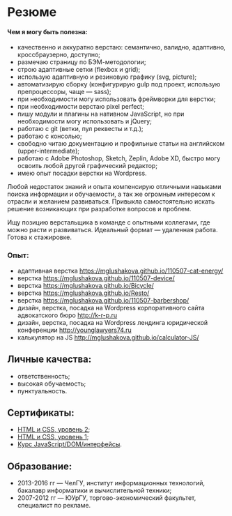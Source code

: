 # Резюме

#### Чем я могу быть полезна:

- качественно и аккуратно верстаю: семантично, валидно, адаптивно, кроссбраузерно, доступно;
- размечаю страницу по БЭМ-методологии;
- строю адаптивные сетки (flexbox и grid);
- использую адаптивную и резиновую графику (svg, picture);
- автоматизирую сборку (конфигурирую gulp под проект, использую препроцессоры, чаще — sass);
- при необходимости могу использовать фреймворки для верстки;
- при необходимости верстаю pixel perfect;
- пишу модули и плагины на нативном JavaScript, но при необходимости могу использовать и jQuery;
- работаю с git (ветки, пул реквесты и т.д.);
- работаю с консолью;
- свободно читаю документацию и профильные статьи на английском (upper-intermediate);
- работаю с Adobe Photoshop, Sketch, Zeplin, Adobe XD, быстро могу освоить любой другой графический редактор;
- имею опыт посадки верстки на Wordpress.

Любой недостаток знаний и опыта компенсирую отличными навыками поиска информации и обучаемости, а так же огромным интересом к отрасли и желанием развиваться. Привыкла самостоятельно искать решение возникающих при разработке вопросов и проблем. 

Ищу позицию верстальщика в команде с опытными коллегами, где можно расти и развиваться. Идеальный формат — удаленная работа. Готова к стажировке.

### Опыт:

- адаптивная верстка https://mglushakova.github.io/110507-cat-energy/
- верстка https://mglushakova.github.io/110507-device/
- верстка https://mglushakova.github.io/Bicycle/
- верстка https://mglushakova.github.io/Resto/
- верстка https://mglushakova.github.io/110507-barbershop/
- дизайн, верстка, посадка на Wordpress корпоративного сайта адвокатского бюро http://k-r-p.ru
- дизайн, верстка, посадка на Wordpress лендинга юридической конференции http://younglawyers74.ru
- калькулятор на JS http://mglushakova.github.io/calculator-JS/

## Личные качества:

- ответственность;
- высокая обучаемость;
- пунктуальность.

## Сертификаты:

- [HTML и CSS, уровень 2](https://assets.htmlacademy.ru/certificates/intensive/63/110507.pdf);
- [HTML и CSS, уровень 1](https://assets.htmlacademy.ru/certificates/intensive/45/110507.pdf);
- [Курс JavaScript/DOM/интерфейсы](http://learn.javascript.ru/courses/js-20161010-2000/marina9/certificate.jpg).

## Образование:

- 2013-2016 гг — ЧелГУ, институт информационных технологий, бакалавр информатики и вычислительной техники;
- 2007-2012 гг — ЮУрГУ, торгово-экономический факультет, специалист по рекламе.
